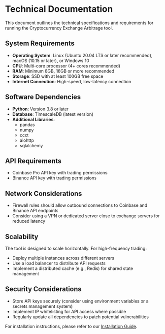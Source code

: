 # Technical Documentation

This document outlines the technical specifications and requirements for running the Cryptocurrency Exchange Arbitrage tool.

## System Requirements

- **Operating System**: Linux (Ubuntu 20.04 LTS or later recommended), macOS (10.15 or later), or Windows 10
- **CPU**: Multi-core processor (4+ cores recommended)
- **RAM**: Minimum 8GB, 16GB or more recommended
- **Storage**: SSD with at least 100GB free space
- **Internet Connection**: High-speed, low-latency connection

## Software Dependencies

- **Python**: Version 3.8 or later
- **Database**: TimescaleDB (latest version)
- **Additional Libraries**:
  - pandas
  - numpy
  - ccxt
  - aiohttp
  - sqlalchemy

## API Requirements

- Coinbase Pro API key with trading permissions
- Binance API key with trading permissions

## Network Considerations

- Firewall rules should allow outbound connections to Coinbase and Binance API endpoints
- Consider using a VPN or dedicated server close to exchange servers for reduced latency

## Scalability

The tool is designed to scale horizontally. For high-frequency trading:

- Deploy multiple instances across different servers
- Use a load balancer to distribute API requests
- Implement a distributed cache (e.g., Redis) for shared state management

## Security Considerations

- Store API keys securely (consider using environment variables or a secrets management system)
- Implement IP whitelisting for API access where possible
- Regularly update all dependencies to patch potential vulnerabilities

For installation instructions, please refer to our [Installation Guide](installation.md).
